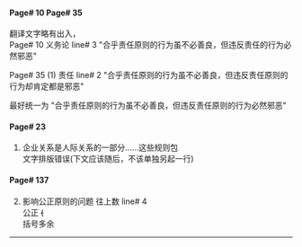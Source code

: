 #### Page# 10   Page# 35   
翻译文字略有出入，   
Page# 10 义务论 line# 3
"合乎责任原则的行为虽不必善良，但违反责任的行为必然邪恶"    

Page# 35 (1) 责任   line# 2
"合乎责任原则的行为虽不必善良，但违反责任原则的行为却肯定都是邪恶"    

最好统一为
"合乎责任原则的行为虽不必善良，但违反责任原则的行为必然邪恶"      


#### Page# 23   
1) 企业关系是人际关系的一部分……这些规则包     
文字排版错误(下文应该随后，不该单独另起一行)



#### Page# 137
2. 影响公正原则的问题 往上数 line# 4   
公正 ~~(~~  
括号多余
___
